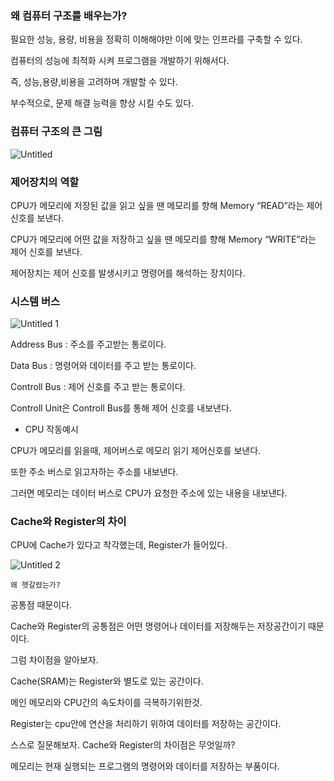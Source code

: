 ### 왜 컴퓨터 구조를 배우는가?

필요한 성능, 용량, 비용을 정확히 이해해야만 이에 맞는 인프라를 구축할 수 있다.

컴퓨터의 성능에 최적화 시켜 프로그램을 개발하기 위해서다.

즉, 성능,용량,비용을 고려하며 개발할 수 있다.

부수적으로, 문제 해결 능력을 향상 시킬 수도 있다.

### 컴퓨터 구조의 큰 그림

![Untitled](https://user-images.githubusercontent.com/70310271/209159957-d2c52d6a-0e1f-435d-b64d-da86664d29ea.png)

### 제어장치의 역할

CPU가 메모리에 저장된 값을 읽고 싶을 땐 메모리를 향해 Memory “READ”라는 제어신호를 보낸다.

CPU가 메모리에 어떤 값을 저장하고 싶을 땐 메모리를 향해 Memory “WRITE”라는 제어 신호를 보낸다.

제어장치는 제어 신호를 발생시키고 명령어를 해석하는 장치이다.

### 시스템 버스

![Untitled 1](https://user-images.githubusercontent.com/70310271/209160022-c2aa10e7-9fd0-4225-834c-8f33018c7021.png)


Address Bus : 주소를 주고받는 통로이다.

Data Bus : 명령어와 데이터를 주고 받는 통로이다.

Controll Bus : 제어 신호를 주고 받는 통로이다.

Controll Unit은 Controll Bus를 통해 제어 신호를 내보낸다.

- CPU 작동예시

CPU가 메모리를 읽을때, 제어버스로 메모리 읽기 제어신호를 보낸다.

또한 주소 버스로 읽고자하는 주소를 내보낸다.

그러면 메모리는 데이터 버스로 CPU가 요청한 주소에 있는 내용을 내보낸다.

### Cache와 Register의 차이

CPU에 Cache가 있다고 착각했는데, Register가 들어있다.

![Untitled 2](https://user-images.githubusercontent.com/70310271/209160044-c25691fa-afe9-4174-b76a-7f14c8b325bd.png)

`왜 헷갈렸는가?`

공통점 때문이다.

Cache와 Register의 공통점은 어떤 명령어나 데이터를 저장해두는 저장공간이기 때문이다.

그럼 차이점을 알아보자.

Cache(SRAM)는 Register와 별도로 있는 공간이다.

메인 메모리와 CPU간의 속도차이를 극복하기위한것.

Register는 cpu안에 연산을 처리하기 위하여 데이터를 저장하는 공간이다.

스스로 질문해보자. Cache와 Register의 차이점은 무엇일까?

메모리는 현재 실행되는 프로그램의 명령어와 데이터를 저장하는 부품이다.
